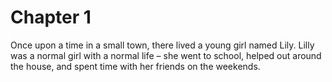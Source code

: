 # Chapter 1

Once upon a time in a small town, there lived a young girl named Lily. Lilly was a normal girl with a normal life – she went to school, helped out around the house, and spent time with her friends on the weekends.